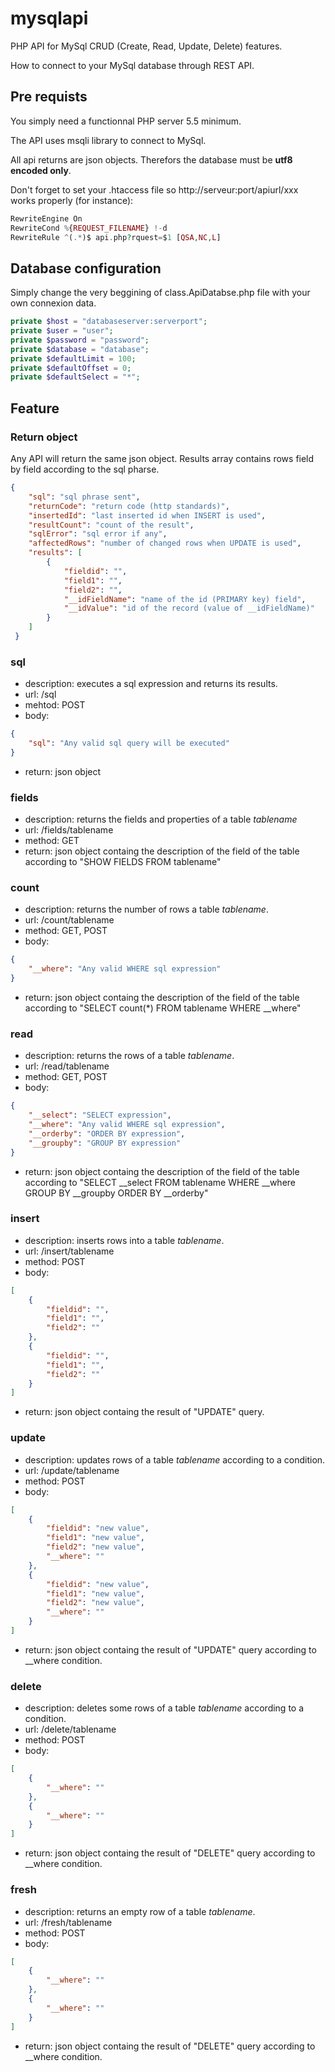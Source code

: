 # mysqlapi
PHP API for MySql CRUD (Create, Read, Update, Delete) features.

How to connect to your MySql database through REST API.

## Pre requists ##

You simply need a functionnal PHP server 5.5 minimum.

The API uses msqli library to connect to MySql.

All api returns are json objects. Therefors the database must be **utf8 encoded only**.

Don't forget to set your .htaccess file so http://serveur:port/apiurl/xxx works properly (for instance):
```php
RewriteEngine On
RewriteCond %{REQUEST_FILENAME} !-d
RewriteRule ^(.*)$ api.php?rquest=$1 [QSA,NC,L]
```

## Database configuration

Simply change the very beggining of class.ApiDatabse.php file with your own connexion data.

```php
private $host = "databaseserver:serverport";
private $user = "user";
private $password = "password";
private $database = "database";
private $defaultLimit = 100;
private $defaultOffset = 0;
private $defaultSelect = "*";
```
## Feature

### Return object

Any API will return the same json object. Results array contains rows field by field according to the sql pharse.
```json
{
    "sql": "sql phrase sent",
    "returnCode": "return code (http standards)",
    "insertedId": "last inserted id when INSERT is used",
    "resultCount": "count of the result",
    "sqlError": "sql error if any",
    "affectedRows": "number of changed rows when UPDATE is used",
    "results": [
        {
            "fieldid": "",
            "field1": "",
            "field2": "",
            "__idFieldName": "name of the id (PRIMARY key) field",
            "__idValue": "id of the record (value of __idFieldName)"
        }
    ]
 }
 ```

### sql

- description: executes a sql expression and returns its results.
- url: /sql
- mehtod: POST
- body:
```json
{
    "sql": "Any valid sql query will be executed"
}
```
- return: json object

### fields

- description: returns the fields and properties of a table *tablename*
- url: /fields/tablename
- method: GET
- return: json object containg the description of the field of the table according to "SHOW FIELDS FROM tablename"

### count

- description: returns the number of rows a table *tablename*.
- url: /count/tablename
- method: GET, POST
- body:
```json
{
    "__where": "Any valid WHERE sql expression"
}
```
- return: json object containg the description of the field of the table according to "SELECT count(\*) FROM tablename WHERE \_\_where"

### read

- description: returns the rows of a table *tablename*.
- url: /read/tablename
- method: GET, POST
- body:
```json
{
    "__select": "SELECT expression",
    "__where": "Any valid WHERE sql expression",
    "__orderby": "ORDER BY expression",
    "__groupby": "GROUP BY expression"
}
```
- return: json object containg the description of the field of the table according to "SELECT \_\_select FROM tablename WHERE \_\_where GROUP BY \_\_groupby ORDER BY \_\_orderby"

### insert

- description: inserts rows into a table *tablename*.
- url: /insert/tablename
- method: POST
- body:
```json
[
    {
        "fieldid": "",
        "field1": "",
        "field2": ""
    },
    {
        "fieldid": "",
        "field1": "",
        "field2": ""
    }
]
```
- return: json object containg the result of "UPDATE" query.

### update

- description: updates rows of a table *tablename* according to a condition.
- url: /update/tablename
- method: POST
- body:
```json
[
    {
        "fieldid": "new value",
        "field1": "new value",
        "field2": "new value",
        "__where": ""
    },
    {
        "fieldid": "new value",
        "field1": "new value",
        "field2": "new value",
        "__where": ""
    }
]
```
- return: json object containg the result of "UPDATE" query according to \_\_where condition.

### delete


- description: deletes some rows of a table *tablename* according to a condition.
- url: /delete/tablename
- method: POST
- body:
```json
[
    {
        "__where": ""
    },
    {
        "__where": ""
    }
]
```
- return: json object containg the result of "DELETE" query according to \_\_where condition.

### fresh

- description: returns an empty row of a table *tablename*.
- url: /fresh/tablename
- method: POST
- body:
```json
[
    {
        "__where": ""
    },
    {
        "__where": ""
    }
]
```
- return: json object containg the result of "DELETE" query according to \_\_where condition.
